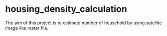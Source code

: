 # housing_density_calculation
The aim of this project is to estimate number of household by using satellite image like raster file.

